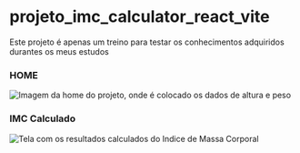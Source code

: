 # projeto_imc_calculator_react_vite
Este projeto é apenas um treino para testar os conhecimentos adquiridos durantes os meus estudos

### HOME
<img src="https://i.ibb.co/XWPXk31/design-home.jpg" alt="Imagem da home do projeto, onde é colocado os dados de altura e peso">


### IMC Calculado
<img src="https://i.ibb.co/YWBmjnb/calculated.jpg" alt="Tela com os resultados calculados do Indice de Massa Corporal">
